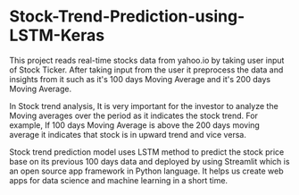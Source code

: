 # Stock-Trend-Prediction-using-LSTM-Keras

This project reads real-time stocks data from yahoo.io by taking user input of Stock Ticker.
After taking input from the user it preprocess the data and insights from it such as it's 100 days Moving Average and it's 200 days Moving Average.

In Stock trend analysis, It is very important for the investor to analyze the Moving averages over the period as it indicates the stock trend.
For example, If 100 days Moving Average is above the 200 days moving average it indicates that stock is in upward trend and vice versa.

Stock trend prediction model uses LSTM method to predict the stock price base on its previous 100 days data and deployed by using Streamlit which is an open source app framework in Python language. It helps us create web apps for data science and machine learning in a short time.
